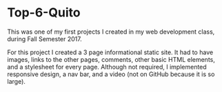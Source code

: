 # Top-6-Quito
This was one of my first projects I created in my web development class, during Fall Semester 2017.

For this project I created a 3 page informational static site. It had to have images, links to the other pages, comments, other basic HTML elements, and a stylesheet for every page. Although not required, I implemented responsive design, a nav bar, and a video (not on GitHub because it is so large).
